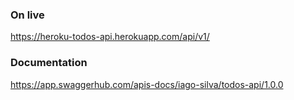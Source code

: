 ### On live

https://heroku-todos-api.herokuapp.com/api/v1/

### Documentation

https://app.swaggerhub.com/apis-docs/iago-silva/todos-api/1.0.0
